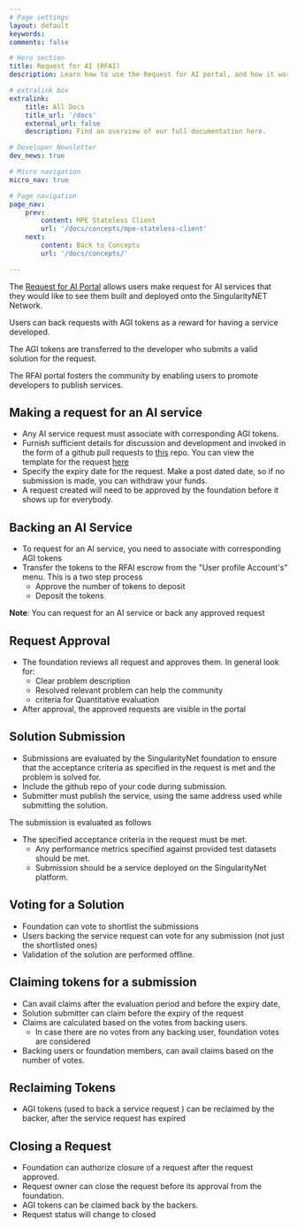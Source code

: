 ```yaml
---
# Page settings
layout: default
keywords:
comments: false

# Hero section
title: Request for AI (RFAI)
description: Learn how to use the Request for AI portal, and how it works.

# extralink box
extralink:
    title: All Docs
    title_url: '/docs'
    external_url: false
    description: Find an overview of our full documentation here.

# Developer Newsletter
dev_news: true

# Micro navigation
micro_nav: true

# Page navigation
page_nav:
    prev:
        content: MPE Stateless Client
        url: '/docs/concepts/mpe-stateless-client'
    next:
        content: Back to Concepts
        url: '/docs/concepts/'

---
```


The [Request for AI Portal](https://rfai.singularitynet.io/) allows users make request for AI services that they would like to see them built and deployed onto the SingularityNET Network. 

Users can back requests with AGI tokens as a reward for having a service developed. 

The AGI tokens are transferred to the developer who submits a valid solution for the request. 

The RFAI portal fosters the community by enabling users to promote developers to publish services.


## Making a request for an AI service

* Any AI service request must associate with corresponding AGI tokens.
* Furnish sufficient details for discussion and development and invoked in the form of a github pull requests to [this](https://github.com/singnet/rfai-proposal) repo. You can view the template for the request [here](https://github.com/singnet/rfai-proposal/blob/master/rfai-proposal-template.md)
* Specify the expiry date for the request. Make a post dated date, so if no submission is made, you can withdraw your funds.
* A request created will need to be approved by the foundation before it shows up for everybody.

## Backing an AI Service
* To request for an AI service, you need to associate with corresponding AGI tokens
* Transfer the tokens to the RFAI escrow from the "User profile Account's" menu. 
This is a two step process
    * Approve the number of tokens to deposit
    * Deposit the tokens

**Note**: You can request for an AI service or back any approved request


## Request Approval

* The foundation reviews all request and approves them. In general look for:
    * Clear problem description
    * Resolved relevant problem can help the community
    * criteria for Quantitative evaluation  
* After approval, the approved requests are visible in the portal


## Solution Submission

* Submissions are evaluated by the SingularityNet foundation to ensure that the acceptance criteria as specified in the request is met and the problem is solved for.
* Include the github repo of your code during submission. 
* Submitter must publish the service, using the same address used while submitting the solution.

The submission is evaluated as follows
* The specified acceptance criteria in the request must be met.
    * Any performance metrics specified against provided test datasets should be met.
    * Submission should be a service deployed on the SingularityNet platform.


## Voting for a Solution

  * Foundation can vote to shortlist the submissions
  * Users backing the service request can vote for any submission (not just the shortlisted ones)
  * Validation of the solution are performed offline.

## Claiming tokens for a submission

  * Can avail claims after the evaluation period and before the expiry date,  
  * Solution submitter can claim before the expiry of the request
  * Claims are calculated based on the votes from backing users.
      * In case there are no votes from any backing user, foundation votes are considered
  * Backing users or foundation members, can avail claims based on the number of votes. 

## Reclaiming Tokens
  * AGI tokens (used to back a service request ) can be reclaimed by the backer, after the service request has expired

## Closing a Request

  * Foundation can authorize closure of a request after the request approved.
  * Request owner can close the request before its approval from the foundation.
  * AGI tokens can be claimed back by the backers.
  * Request status will change to closed
